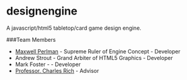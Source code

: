 designengine
============

A javascript/html5 tabletop/card game design engine.

###Team Members
* [Maxwell Perlman](http://githumb.com/MaxwellP) - Supreme Ruler of Engine Concept - Developer
* Andrew Strout - Grand Arbiter of HTML5 Graphics - Developer
* Mark Foster - - Developer
* [Professor. Charles Rich](https://github.com/charlesrich) - Advisor